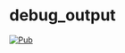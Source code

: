 # debug_output
[![Pub](https://img.shields.io/pub/v/debug_output.svg)](https://pub.dartlang.org/packages/debug_output)
